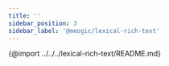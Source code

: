 ```yaml
---
title: ''
sidebar_position: 3
sidebar_label: '@meogic/lexical-rich-text'
---
```


{@import ../../../lexical-rich-text/README.md}
